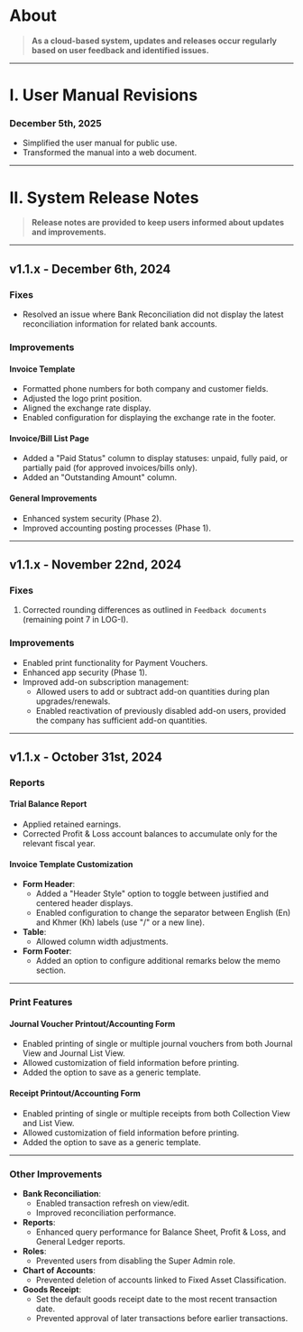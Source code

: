 # **About**

> **As a cloud-based system, updates and releases occur regularly based on user feedback and identified issues.**

---

# **I. User Manual Revisions**

### **December 5th, 2025**
- Simplified the user manual for public use.
- Transformed the manual into a web document.

---

# **II. System Release Notes**

> **Release notes are provided to keep users informed about updates and improvements.**

---

## **v1.1.x - December 6th, 2024**
### **Fixes**
- Resolved an issue where Bank Reconciliation did not display the latest reconciliation information for related bank accounts.

### **Improvements**
#### **Invoice Template**
- Formatted phone numbers for both company and customer fields.
- Adjusted the logo print position.
- Aligned the exchange rate display.
- Enabled configuration for displaying the exchange rate in the footer.

#### **Invoice/Bill List Page**
- Added a "Paid Status" column to display statuses: unpaid, fully paid, or partially paid (for approved invoices/bills only).
- Added an "Outstanding Amount" column.

#### **General Improvements**
- Enhanced system security (Phase 2).
- Improved accounting posting processes (Phase 1).

---

## **v1.1.x - November 22nd, 2024**
### **Fixes**
1. Corrected rounding differences as outlined in `Feedback documents` (remaining point 7 in LOG-I).

### **Improvements**
- Enabled print functionality for Payment Vouchers.
- Enhanced app security (Phase 1).
- Improved add-on subscription management:
  - Allowed users to add or subtract add-on quantities during plan upgrades/renewals.
  - Enabled reactivation of previously disabled add-on users, provided the company has sufficient add-on quantities.

---

## **v1.1.x - October 31st, 2024**
### **Reports**
#### **Trial Balance Report**
- Applied retained earnings.
- Corrected Profit & Loss account balances to accumulate only for the relevant fiscal year.

#### **Invoice Template Customization**
- **Form Header**:  
  - Added a "Header Style" option to toggle between justified and centered header displays.  
  - Enabled configuration to change the separator between English (En) and Khmer (Kh) labels (use "/" or a new line).
- **Table**:  
  - Allowed column width adjustments.  
- **Form Footer**:  
  - Added an option to configure additional remarks below the memo section.

---

### **Print Features**
#### **Journal Voucher Printout/Accounting Form**
- Enabled printing of single or multiple journal vouchers from both Journal View and Journal List View.
- Allowed customization of field information before printing.
- Added the option to save as a generic template.

#### **Receipt Printout/Accounting Form**
- Enabled printing of single or multiple receipts from both Collection View and List View.
- Allowed customization of field information before printing.
- Added the option to save as a generic template.

---

### **Other Improvements**
- **Bank Reconciliation**:  
  - Enabled transaction refresh on view/edit.  
  - Improved reconciliation performance.  
- **Reports**:  
  - Enhanced query performance for Balance Sheet, Profit & Loss, and General Ledger reports.  
- **Roles**:  
  - Prevented users from disabling the Super Admin role.  
- **Chart of Accounts**:  
  - Prevented deletion of accounts linked to Fixed Asset Classification.  
- **Goods Receipt**:  
  - Set the default goods receipt date to the most recent transaction date.  
  - Prevented approval of later transactions before earlier transactions.